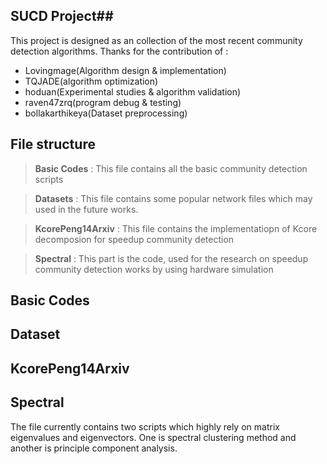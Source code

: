 ## SUCD Project##
This project is designed as an collection of the most recent community detection algorithms. Thanks for the contribution of :

- Lovingmage(Algorithm design & implementation) 
- TQJADE(algorithm optimization)
- hoduan(Experimental studies & algorithm validation)
- raven47zrq(program debug & testing)
- bollakarthikeya(Dataset preprocessing)

File structure
--------------

> **Basic Codes** : This file contains all the basic community detection scripts

> **Datasets** : This file contains some popular network files which may used in the future  works.

> **KcorePeng14Arxiv** : This file contains the implementatiopn of  Kcore decomposion for speedup community detection

> **Spectral** : This part is the code, used for the research on speedup community detection works by using hardware simulation


Basic Codes
--------------


Dataset
-------------

KcorePeng14Arxiv
-------------

Spectral
------------
The file currently contains two scripts which highly rely on matrix eigenvalues and eigenvectors. One is spectral clustering method and another is principle component analysis.

